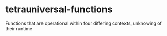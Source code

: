 # tetrauniversal-functions
Functions that are operational within four differing contexts, unknowing of their runtime
